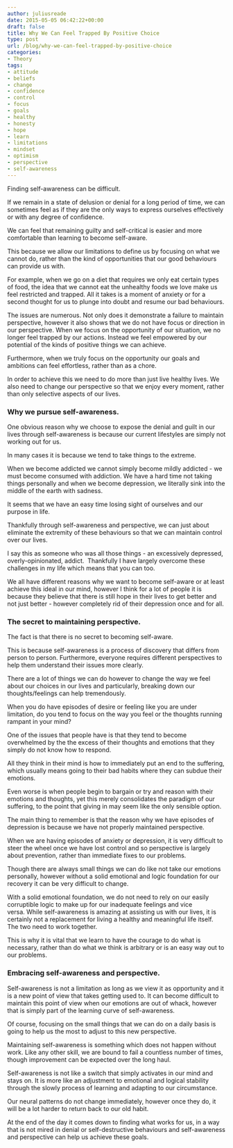 ```yaml
---
author: juliusreade
date: 2015-05-05 06:42:22+00:00
draft: false
title: Why We Can Feel Trapped By Positive Choice
type: post
url: /blog/why-we-can-feel-trapped-by-positive-choice
categories:
- Theory
tags:
- attitude
- beliefs
- change
- confidence
- control
- focus
- goals
- healthy
- honesty
- hope
- learn
- limitations
- mindset
- optimism
- perspective
- self-awareness
---
```


Finding self-awareness can be difficult.

If we remain in a state of delusion or denial for a long period of time, we can sometimes feel as if they are the only ways to express ourselves effectively or with any degree of confidence.

We can feel that remaining guilty and self-critical is easier and more comfortable than learning to become self-aware.

<!-- more -->

This because we allow our limitations to define us by focusing on what we cannot do, rather than the kind of opportunities that our good behaviours can provide us with.

For example, when we go on a diet that requires we only eat certain types of food, the idea that we cannot eat the unhealthy foods we love make us feel restricted and trapped. All it takes is a moment of anxiety or for a second thought for us to plunge into doubt and resume our bad behaviours.

The issues are numerous. Not only does it demonstrate a failure to maintain perspective, however it also shows that we do not have focus or direction in our perspective. When we focus on the opportunity of our situation, we no longer feel trapped by our actions. Instead we feel empowered by our potential of the kinds of positive things we can achieve.

Furthermore, when we truly focus on the opportunity our goals and ambitions can feel effortless, rather than as a chore.

In order to achieve this we need to do more than just live healthy lives. We also need to change our perspective so that we enjoy every moment, rather than only selective aspects of our lives.


### Why we pursue self-awareness.


One obvious reason why we choose to expose the denial and guilt in our lives through self-awareness is because our current lifestyles are simply not working out for us.

In many cases it is because we tend to take things to the extreme.

When we become addicted we cannot simply become mildly addicted - we must become consumed with addiction. We have a hard time not taking things personally and when we become depression, we literally sink into the middle of the earth with sadness.

It seems that we have an easy time losing sight of ourselves and our purpose in life.

Thankfully through self-awareness and perspective, we can just about eliminate the extremity of these behaviours so that we can maintain control over our lives.

I say this as someone who was all those things - an excessively depressed, overly-opinionated, addict.  Thankfully I have largely overcome these challenges in my life which means that you can too.

We all have different reasons why we want to become self-aware or at least achieve this ideal in our mind, however I think for a lot of people it is because they believe that there is still hope in their lives to get better and not just better - however completely rid of their depression once and for all.


### The secret to maintaining perspective.


The fact is that there is no secret to becoming self-aware.

This is because self-awareness is a process of discovery that differs from person to person. Furthermore, everyone requires different perspectives to help them understand their issues more clearly.

There are a lot of things we can do however to change the way we feel about our choices in our lives and particularly, breaking down our thoughts/feelings can help tremendously.

When you do have episodes of desire or feeling like you are under limitation, do you tend to focus on the way you feel or the thoughts running rampant in your mind?

One of the issues that people have is that they tend to become overwhelmed by the the excess of their thoughts and emotions that they simply do not know how to respond.

All they think in their mind is how to immediately put an end to the suffering, which usually means going to their bad habits where they can subdue their emotions.

Even worse is when people begin to bargain or try and reason with their emotions and thoughts, yet this merely consolidates the paradigm of our suffering, to the point that giving in may seem like the only sensible option.

The main thing to remember is that the reason why we have episodes of depression is because we have not properly maintained perspective.

When we are having episodes of anxiety or depression, it is very difficult to steer the wheel once we have lost control and so perspective is largely about prevention, rather than immediate fixes to our problems.

Though there are always small things we can do like not take our emotions personally, however without a solid emotional and logic foundation for our recovery it can be very difficult to change.

With a solid emotional foundation, we do not need to rely on our easily corruptible logic to make up for our inadequate feelings and vice versa. While self-awareness is amazing at assisting us with our lives, it is certainly not a replacement for living a healthy and meaningful life itself. The two need to work together.

This is why it is vital that we learn to have the courage to do what is necessary, rather than do what we think is arbitrary or is an easy way out to our problems.


### Embracing self-awareness and perspective.


Self-awareness is not a limitation as long as we view it as opportunity and it is a new point of view that takes getting used to. It can become difficult to maintain this point of view when our emotions are out of whack, however that is simply part of the learning curve of self-awareness.

Of course, focusing on the small things that we can do on a daily basis is going to help us the most to adjust to this new perspective.

Maintaining self-awareness is something which does not happen without work. Like any other skill, we are bound to fail a countless number of times, though improvement can be expected over the long haul.

Self-awareness is not like a switch that simply activates in our mind and stays on. It is more like an adjustment to emotional and logical stability through the slowly process of learning and adapting to our circumstance.

Our neural patterns do not change immediately, however once they do, it will be a lot harder to return back to our old habit.

At the end of the day it comes down to finding what works for us, in a way that is not mired in denial or self-destructive behaviours and self-awareness and perspective can help us achieve these goals.
